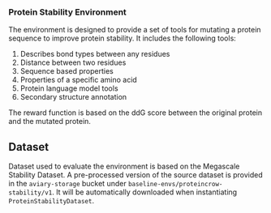 ### Protein Stability Environment

The environment is designed to provide a set of tools for mutating a protein sequence to improve protein stability. It includes the following tools:

1. Describes bond types between any residues
2. Distance between two residues
3. Sequence based properties
4. Properties of a specific amino acid
5. Protein language model tools
6. Secondary structure annotation

The reward function is based on the ddG score between the original protein and the mutated protein.

## Dataset

Dataset used to evaluate the environment is based on the Megascale Stability Dataset. A pre-processed version of the source dataset is provided in the `aviary-storage` bucket under `baseline-envs/proteincrow-stability/v1`. It will be automatically downloaded when instantiating `ProteinStabilityDataset`.
